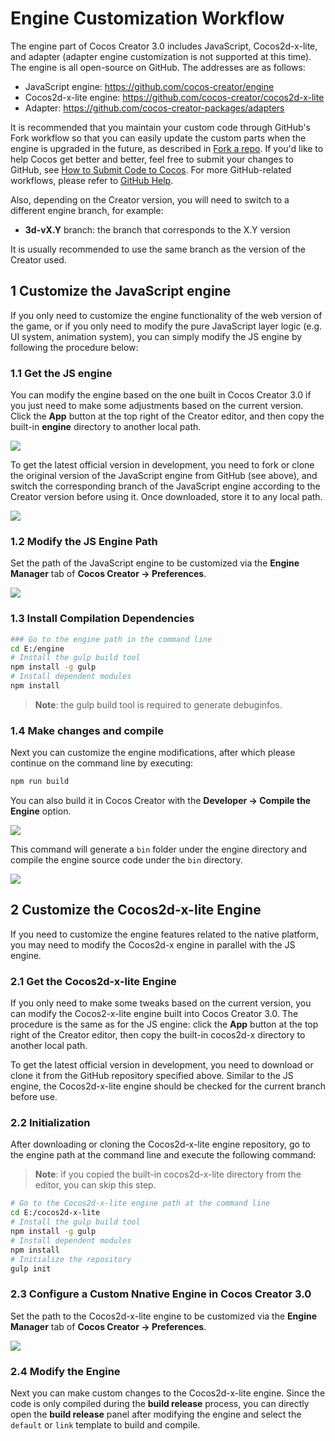 # Engine Customization Workflow

The engine part of Cocos Creator 3.0 includes JavaScript, Cocos2d-x-lite, and adapter (adapter engine customization is not supported at this time). The engine is all open-source on GitHub. The addresses are as follows:
 
- JavaScript engine: <https://github.com/cocos-creator/engine>
- Cocos2d-x-lite engine: <https://github.com/cocos-creator/cocos2d-x-lite>
- Adapter: <https://github.com/cocos-creator-packages/adapters>

It is recommended that you maintain your custom code through GitHub's Fork workflow so that you can easily update the custom parts when the engine is upgraded in the future, as described in [Fork a repo](https://help.github.com/articles/fork-a-repo). If you'd like to help Cocos get better and better, feel free to submit your changes to GitHub, see [How to Submit Code to Cocos](../../submit-pr/submit-pr.md). For more GitHub-related workflows, please refer to [GitHub Help](https://help.github.com).

Also, depending on the Creator version, you will need to switch to a different engine branch, for example:

- **3d-vX.Y** branch: the branch that corresponds to the X.Y version

It is usually recommended to use the same branch as the version of the Creator used.

## 1 Customize the JavaScript engine

If you only need to customize the engine functionality of the web version of the game, or if you only need to modify the pure JavaScript layer logic (e.g. UI system, animation system), you can simply modify the JS engine by following the procedure below:

### 1.1 Get the JS engine

You can modify the engine based on the one built in Cocos Creator 3.0 if you just need to make some adjustments based on the current version. Click the **App** button at the top right of the Creator editor, and then copy the built-in **engine** directory to another local path.

![](engine-customization/open-engine.png)

To get the latest official version in development, you need to fork or clone the original version of the JavaScript engine from GitHub (see above), and switch the corresponding branch of the JavaScript engine according to the Creator version before using it. Once downloaded, store it to any local path.

![](engine-customization/download-repo-js.png)

### 1.2 Modify the JS Engine Path

Set the path of the JavaScript engine to be customized via the **Engine Manager** tab of **Cocos Creator -> Preferences**.

![](engine-customization/customJSEngine.png)

### 1.3 Install Compilation Dependencies

```bash
### Go to the engine path in the command line
cd E:/engine
# Install the gulp build tool
npm install -g gulp
# Install dependent modules
npm install
```

> **Note**: the gulp build tool is required to generate debuginfos.

### 1.4 Make changes and compile

Next you can customize the engine modifications, after which please continue on the command line by executing:

```bash
npm run build
```

You can also build it in Cocos Creator with the **Developer -> Compile the Engine** option.

![](engine-customization/build.png)

This command will generate a `bin` folder under the engine directory and compile the engine source code under the `bin` directory.

![](engine-customization/bin.png)

## 2 Customize the Cocos2d-x-lite Engine

If you need to customize the engine features related to the native platform, you may need to modify the Cocos2d-x engine in parallel with the JS engine.

### 2.1 Get the Cocos2d-x-lite Engine

If you only need to make some tweaks based on the current version, you can modify the Cocos2-x-lite engine built into Cocos Creator 3.0. The procedure is the same as for the JS engine: click the **App** button at the top right of the Creator editor, then copy the built-in cocos2d-x directory to another local path.

To get the latest official version in development, you need to download or clone it from the GitHub repository specified above. Similar to the JS engine, the Cocos2d-x-lite engine should be checked for the current branch before use.

### 2.2 Initialization

After downloading or cloning the Cocos2d-x-lite engine repository, go to the engine path at the command line and execute the following command:

> **Note**: if you copied the built-in cocos2d-x-lite directory from the editor, you can skip this step.

```bash
# Go to the Cocos2d-x-lite engine path at the command line
cd E:/cocos2d-x-lite
# Install the gulp build tool
npm install -g gulp
# Install dependent modules
npm install
# Initialize the repository
gulp init
```

### 2.3 Configure a Custom Nnative Engine in Cocos Creator 3.0

Set the path to the Cocos2d-x-lite engine to be customized via the **Engine Manager** tab of **Cocos Creator -> Preferences**.

![](engine-customization/custom2DXEngine.png)

### 2.4 Modify the Engine

Next you can make custom changes to the Cocos2d-x-lite engine. Since the code is only compiled during the **build release** process, you can directly open the **build release** panel after modifying the engine and select the `default` or `link` template to build and compile.
